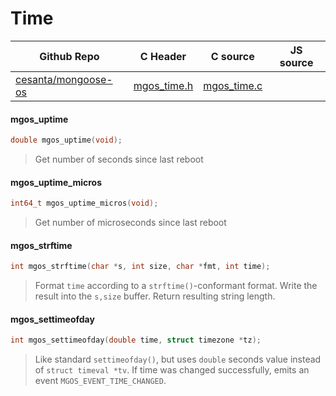 # Time
| Github Repo | C Header | C source  | JS source |
| ----------- | -------- | --------  | ----------------- |
| [cesanta/mongoose-os](https://github.com/cesanta/mongoose-os) | [mgos_time.h](https://github.com/cesanta/mongoose-os/tree/master/include/mgos_time.h) | [mgos_time.c](https://github.com/cesanta/mongoose-os/tree/master/src/mgos_time.c)  | &nbsp;         |

#### mgos_uptime

```c
double mgos_uptime(void);
```
>  Get number of seconds since last reboot 
#### mgos_uptime_micros

```c
int64_t mgos_uptime_micros(void);
```
>  Get number of microseconds since last reboot 
#### mgos_strftime

```c
int mgos_strftime(char *s, int size, char *fmt, int time);
```
> 
> Format `time` according to a `strftime()`-conformant format.
> Write the result into the `s,size` buffer. Return resulting string length.
>  
#### mgos_settimeofday

```c
int mgos_settimeofday(double time, struct timezone *tz);
```
> 
> Like standard `settimeofday()`, but uses `double` seconds value instead of
> `struct timeval *tv`. If time was changed successfully, emits an event
> `MGOS_EVENT_TIME_CHANGED`.
>  
